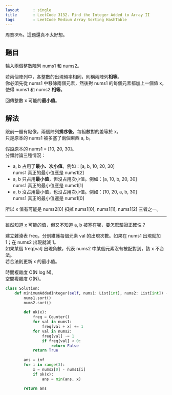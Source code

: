 ```yaml
---
layout      : single
title       : LeetCode 3132. Find the Integer Added to Array II
tags        : LeetCode Medium Array Sorting HashTable
---
```

周賽395。這題還真不太好想。  

## 題目

輸入兩個整數陣列 nums1 和 nums2。  

若兩個陣列中，各整數的出現頻率相同，則稱兩陣列**相等**。  
你必須先從 nums1 中移除兩個元素，然後對 nums1 的每個元素都加上一個值 x，使得 nums1 和 nums2 **相等**。  

回傳整數 x 可能的**最小值**。  

## 解法

跟前一題有點像，兩個陣列**排序後**，每組數對的差等於 x。  
只是原本的 nums1 被多塞了兩個東西 a, b。  

假設原本的 nums1 = [10, 20, 30]。  
分類討論三種情況：  

- a, b 占用了**最小、次小值**。例如：[a, b, 10, 20, 30]  
    nums1 真正的最小值應是 nums1[2]  
- a, b 只占用**最小值**，但沒占用次小值。例如：[a, 10, b, 20, 30]  
    nums1 真正的最小值應是 nums1[1]  
- a, b 沒占用最小值，也沒占用次小值。例如：[10, 20, a, b, 30]  
    nums1 真正的最小值還是 nums1[0]  

所以 x 值有可能是 nums2[0] 扣掉 nums1[0], nums1[1], nums1[2] 三者之一。  

---

雖然知道 x 可能的值，但又不知道 a, b 被塞在哪，要怎麼驗證正確性？  

建立雜湊表 freq，分別維護每個元素 val 的出現次數。如果在 nums1 出現就加 1；在 nums2 出現就減 1。  
如果某個 freq[val] 出現負數，代表 nums2 中某個元素沒有被配對到，該 x 不合法。  
若合法則更新 x 的最小值。  

時間複雜度 O(N log N)。  
空間複雜度 O(N)。  

```python
class Solution:
    def minimumAddedInteger(self, nums1: List[int], nums2: List[int]) -> int:
        nums1.sort()
        nums2.sort()
        
        def ok(x):
            freq = Counter()
            for val in nums1:
                freq[val + x] += 1
            for val in nums2:
                freq[val] -= 1
                if freq[val] < 0:
                    return False
            return True
        
        ans = inf
        for i in range(3):
            x = nums2[0] - nums1[i]
            if ok(x):
                ans = min(ans, x)
                
        return ans
```
